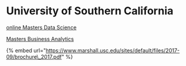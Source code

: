 # University of Southern California

[online Masters Data Science ](https://online.usc.edu/programs/master-of-science-in-computer-science-data-science/)

[Masters Business Analytics](https://www.marshall.usc.edu/programs/specialized-masters-programs/master-science-business-analytics/admissions)

{% embed url="https://www.marshall.usc.edu/sites/default/files/2017-09/brochure\_2017.pdf" %}

